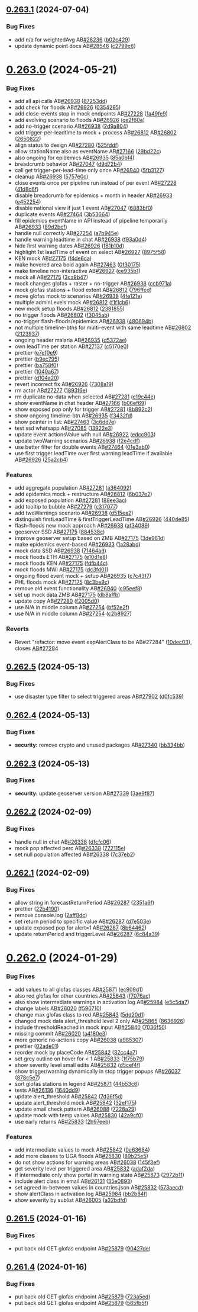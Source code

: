 ## [0.263.1](https://github.com/rodekruis/IBF-system/compare/v0.263.0...v0.263.1) (2024-07-04)


### Bug Fixes

* add n/a for weightedAvg AB[#28236](https://github.com/rodekruis/IBF-system/issues/28236) ([b02c429](https://github.com/rodekruis/IBF-system/commit/b02c429b15ed7d544b8c8af82afb5346c6d10057))
* update dynamic point docs AB[#28548](https://github.com/rodekruis/IBF-system/issues/28548) ([c2799c6](https://github.com/rodekruis/IBF-system/commit/c2799c6f2e9117ca847f0ab870d83d59f39b8c9c))



# [0.263.0](https://github.com/rodekruis/IBF-system/compare/v0.262.5...v0.263.0) (2024-05-21)


### Bug Fixes

* add all api calls AB[#26938](https://github.com/rodekruis/IBF-system/issues/26938) ([87253dd](https://github.com/rodekruis/IBF-system/commit/87253dd38c85c6eeb9ee1b92b66f5f43d3d36de4))
* add check for floods AB[#26926](https://github.com/rodekruis/IBF-system/issues/26926) ([0354295](https://github.com/rodekruis/IBF-system/commit/0354295d5118bd03f4a6e82b09a6fa7db52326f7))
* add close-events stop in mock endpoints AB[#27228](https://github.com/rodekruis/IBF-system/issues/27228) ([1a49fe9](https://github.com/rodekruis/IBF-system/commit/1a49fe9a3b379106eb535636f75a485d4e148d02))
* add evolving scenario to floods AB[#26926](https://github.com/rodekruis/IBF-system/issues/26926) ([ce2f60a](https://github.com/rodekruis/IBF-system/commit/ce2f60a3066ffffb39cc5d2a358c7d5604014a6e))
* add no-trigger scenario AB[#26938](https://github.com/rodekruis/IBF-system/issues/26938) ([2d9a804](https://github.com/rodekruis/IBF-system/commit/2d9a804cfe616ec3a6b253601a530e02f3100885))
* add trigger-per-leadtime to mock + process AB[#26812](https://github.com/rodekruis/IBF-system/issues/26812) AB[#26802](https://github.com/rodekruis/IBF-system/issues/26802) ([2650822](https://github.com/rodekruis/IBF-system/commit/26508221e698fe746b022b024de9ce4625dfbfc0))
* align status to design AB[#27280](https://github.com/rodekruis/IBF-system/issues/27280) ([525fddf](https://github.com/rodekruis/IBF-system/commit/525fddf89b69c8bc1c7f3e172d6b318c28a63d99))
* allow stationName also as eventName AB[#27166](https://github.com/rodekruis/IBF-system/issues/27166) ([29bd22c](https://github.com/rodekruis/IBF-system/commit/29bd22cf9f4026f2606fc67d15eec73d6c431172))
* also ongoing for epidemics AB[#26935](https://github.com/rodekruis/IBF-system/issues/26935) ([85a0bf4](https://github.com/rodekruis/IBF-system/commit/85a0bf4d42364d0aab876844a47555a73134b997))
* breadcrumb behavior AB[#27047](https://github.com/rodekruis/IBF-system/issues/27047) ([d9d72b4](https://github.com/rodekruis/IBF-system/commit/d9d72b4d0336f71205187b0c8c3b31945f954378))
* call get trigger-per-lead-time only once AB[#26940](https://github.com/rodekruis/IBF-system/issues/26940) ([5fb3127](https://github.com/rodekruis/IBF-system/commit/5fb3127a2f0234f1e0dc372d554d133de85c528c))
* cleanup AB[#26938](https://github.com/rodekruis/IBF-system/issues/26938) ([5757e0c](https://github.com/rodekruis/IBF-system/commit/5757e0c261bf34e908a03debd241da908b9d1a03))
* close events once per pipeline run instead of per event AB[#27228](https://github.com/rodekruis/IBF-system/issues/27228) ([41d8c6f](https://github.com/rodekruis/IBF-system/commit/41d8c6f019f06a09a6ad8f38e786eb1314c1d3e6))
* disable breadcrumb for epidemics + month in header AB[#26933](https://github.com/rodekruis/IBF-system/issues/26933) ([e452254](https://github.com/rodekruis/IBF-system/commit/e4522542fd5ebfe030a142a6d423a30b11bcee50))
* disable national view if just 1 event AB[#27047](https://github.com/rodekruis/IBF-system/issues/27047) ([6883bf0](https://github.com/rodekruis/IBF-system/commit/6883bf0be792030c12165fbee3119fdbae593eed))
* duplicate events AB[#27464](https://github.com/rodekruis/IBF-system/issues/27464) ([3b53664](https://github.com/rodekruis/IBF-system/commit/3b53664e74493871096287514a9e5adaf2eecf6d))
* fill epidemics eventName in API instead of pipeline temporarily AB[#26933](https://github.com/rodekruis/IBF-system/issues/26933) ([89d2bcf](https://github.com/rodekruis/IBF-system/commit/89d2bcff61823ec169c4d9a48b2b0078eae7708e))
* handle null correctly AB[#27254](https://github.com/rodekruis/IBF-system/issues/27254) ([a7b945e](https://github.com/rodekruis/IBF-system/commit/a7b945e59bf5d07ee06040ad0c68e583013ad608))
* handle warning leadtime in chat AB[#26938](https://github.com/rodekruis/IBF-system/issues/26938) ([f93a0d4](https://github.com/rodekruis/IBF-system/commit/f93a0d4c85a775d31aeac0d8d21d4c5a938ed1f4))
* hide first warning dates AB[#26926](https://github.com/rodekruis/IBF-system/issues/26926) ([f61b10d](https://github.com/rodekruis/IBF-system/commit/f61b10ddcc8d15710464fb8859d25e767a19a846))
* highlight 1st leadTime of event on select AB[#26927](https://github.com/rodekruis/IBF-system/issues/26927) ([8975f58](https://github.com/rodekruis/IBF-system/commit/8975f58251c91e53a2cba947aed2ae429aaf8065))
* KEN mock AB[#27175](https://github.com/rodekruis/IBF-system/issues/27175) ([f4de6ca](https://github.com/rodekruis/IBF-system/commit/f4de6ca0c5d0b50ca464b99da14e3b5c14618e98))
* make hovered area bold again AB[#27463](https://github.com/rodekruis/IBF-system/issues/27463) ([0f30175](https://github.com/rodekruis/IBF-system/commit/0f3017547420965724ba3cf6630be41eaa3f2826))
* make timeline non-interactive AB[#26927](https://github.com/rodekruis/IBF-system/issues/26927) ([ce935b1](https://github.com/rodekruis/IBF-system/commit/ce935b16e42fd8129d32db951ffcefb5cd0e384c))
* mock all AB[#27175](https://github.com/rodekruis/IBF-system/issues/27175) ([3ca9b47](https://github.com/rodekruis/IBF-system/commit/3ca9b47ecf2ac9d044b0df7718c3f04bc670d786))
* mock changes glofas + raster + no-trigger AB[#26938](https://github.com/rodekruis/IBF-system/issues/26938) ([ccb971a](https://github.com/rodekruis/IBF-system/commit/ccb971aebbb0e195d89ba2e18bc322d07aec80d0))
* mock glofas stations + flood extent AB[#26812](https://github.com/rodekruis/IBF-system/issues/26812) ([796ffcd](https://github.com/rodekruis/IBF-system/commit/796ffcdc96c3aa5ef82d947cce5f05314b2ce9ad))
* move glofas mock to scenarios AB[#26938](https://github.com/rodekruis/IBF-system/issues/26938) ([4fe121e](https://github.com/rodekruis/IBF-system/commit/4fe121ef34acd58c02d505aa9120081977af310f))
* multiple adminLevels mock AB[#26812](https://github.com/rodekruis/IBF-system/issues/26812) ([f1f1cb6](https://github.com/rodekruis/IBF-system/commit/f1f1cb61a50b6d5e8f9e14c31af61bd28752295d))
* new mock setup floods AB[#26812](https://github.com/rodekruis/IBF-system/issues/26812) ([2381855](https://github.com/rodekruis/IBF-system/commit/2381855717709da22b9e71c871e42de09702f020))
* no trigger floods AB[#26802](https://github.com/rodekruis/IBF-system/issues/26802) ([f3045ab](https://github.com/rodekruis/IBF-system/commit/f3045abce8c2cd18c9c5cfef9a442fc21e2ba540))
* no-trigger flash-floods/epidemics AB[#26938](https://github.com/rodekruis/IBF-system/issues/26938) ([480694b](https://github.com/rodekruis/IBF-system/commit/480694bfe9531572b645a4fdbfde28b9cfe1e199))
* not multiple timeline-btns for multi-event with same leadtime AB[#26802](https://github.com/rodekruis/IBF-system/issues/26802) ([2123937](https://github.com/rodekruis/IBF-system/commit/21239376ad15a70ee47f533d5b1adb50ee09287a))
* ongoing header malaria AB[#26935](https://github.com/rodekruis/IBF-system/issues/26935) ([d5372ae](https://github.com/rodekruis/IBF-system/commit/d5372ae9f49545f8d01a8ce71f5d90fbaade6efb))
* own leadTime per station AB[#27137](https://github.com/rodekruis/IBF-system/issues/27137) ([c5170e0](https://github.com/rodekruis/IBF-system/commit/c5170e01d40d0326fe7491e3b5d967b7cd123aa3))
* prettier ([e7ef0e9](https://github.com/rodekruis/IBF-system/commit/e7ef0e97c9deadf813094a8efa70c183cd69f31e))
* prettier ([b9ec795](https://github.com/rodekruis/IBF-system/commit/b9ec7953dc31e54cc94b91a8908cb7e35ced61b2))
* prettier ([ba758f0](https://github.com/rodekruis/IBF-system/commit/ba758f05b9f60a2dd31bf0cc5adf35ab69b2aff8))
* prettier ([1040a67](https://github.com/rodekruis/IBF-system/commit/1040a6754891e327c118c239c00e15aab7679c2a))
* prettier ([d104a20](https://github.com/rodekruis/IBF-system/commit/d104a20b47412fd319a7a3ecfb632605b34c6e47))
* revert incorrect fix AB[#26926](https://github.com/rodekruis/IBF-system/issues/26926) ([7308a19](https://github.com/rodekruis/IBF-system/commit/7308a19fe1729cb82cf94e37b0c878873ed73388))
* rm actor AB[#27277](https://github.com/rodekruis/IBF-system/issues/27277) ([1893f6e](https://github.com/rodekruis/IBF-system/commit/1893f6e591651c655b6f74311423c0175946debe))
* rm duplicate no-data when selected AB[#27281](https://github.com/rodekruis/IBF-system/issues/27281) ([e19c44e](https://github.com/rodekruis/IBF-system/commit/e19c44ed6e3fc48f6f49fb045fbf46907f91c2a4))
* show eventName in chat header AB[#27166](https://github.com/rodekruis/IBF-system/issues/27166) ([b06ef69](https://github.com/rodekruis/IBF-system/commit/b06ef69056b9a00a2791f888ae2e125d98b2d035))
* show exposed pop only for trigger AB[#27281](https://github.com/rodekruis/IBF-system/issues/27281) ([8b892c2](https://github.com/rodekruis/IBF-system/commit/8b892c2a47b3ade3b6f3980e13303e4ba9749b2b))
* show ongoing timeline-btn AB[#26935](https://github.com/rodekruis/IBF-system/issues/26935) ([f3432fd](https://github.com/rodekruis/IBF-system/commit/f3432fd9ab0358413484395e90741fe7aef732aa))
* show pointer in list: AB[#27463](https://github.com/rodekruis/IBF-system/issues/27463) ([3c6dd7e](https://github.com/rodekruis/IBF-system/commit/3c6dd7ecead518081b156ad3d8db9d1e94345cf1))
* test ssd whatsapp AB[#27085](https://github.com/rodekruis/IBF-system/issues/27085) ([13922e3](https://github.com/rodekruis/IBF-system/commit/13922e3867ff029708ab0f2d65372034c272efa4))
* update event actionsValue with null AB[#26922](https://github.com/rodekruis/IBF-system/issues/26922) ([edcc903](https://github.com/rodekruis/IBF-system/commit/edcc9034936111cd7fd66cdac8ea8af701d626a6))
* update twoWarning scenarios AB[#26938](https://github.com/rodekruis/IBF-system/issues/26938) ([f2e4cdf](https://github.com/rodekruis/IBF-system/commit/f2e4cdf7e5eb97211e87c1d2894ddaa1af5f3972))
* use better filter for double events AB[#27464](https://github.com/rodekruis/IBF-system/issues/27464) ([01e3ab0](https://github.com/rodekruis/IBF-system/commit/01e3ab0410f3a353fb6fe93ed14bf03c6d8e3e60))
* use first trigger leadTime over first warning leadTime if available AB[#26926](https://github.com/rodekruis/IBF-system/issues/26926) ([25a2cb4](https://github.com/rodekruis/IBF-system/commit/25a2cb4cb45c77cc0109de82135ff58417f1fa05))


### Features

* add aggregate population AB[#27281](https://github.com/rodekruis/IBF-system/issues/27281) ([a364092](https://github.com/rodekruis/IBF-system/commit/a364092b1d4ea883a8851ee02ee7387231e591a7))
* add epidemics mock + restructure AB[#26812](https://github.com/rodekruis/IBF-system/issues/26812) ([6b037e2](https://github.com/rodekruis/IBF-system/commit/6b037e2e4612dd889bf8fa95412b1864c90b73d6))
* add exposed population AB[#27281](https://github.com/rodekruis/IBF-system/issues/27281) ([88ee3ac](https://github.com/rodekruis/IBF-system/commit/88ee3ac4867fe59823d2b7208948e6e29d1bffb5))
* add tooltip to bubble AB[#27279](https://github.com/rodekruis/IBF-system/issues/27279) ([c317077](https://github.com/rodekruis/IBF-system/commit/c31707762b725b04f6fa11d3be42f53b0e4dec05))
* add twoWarnings scenario AB[#26938](https://github.com/rodekruis/IBF-system/issues/26938) ([d515ea2](https://github.com/rodekruis/IBF-system/commit/d515ea2bacb4e06f4d2a051a0d1427d64796fcee))
* distinguish firstLeadTime & firstTriggerLeadTime AB[#26926](https://github.com/rodekruis/IBF-system/issues/26926) ([440de85](https://github.com/rodekruis/IBF-system/commit/440de851a87caeda064e52deb86acf6cbeed8341))
* flash-floods new mock approach AB[#26938](https://github.com/rodekruis/IBF-system/issues/26938) ([af34089](https://github.com/rodekruis/IBF-system/commit/af34089344cc101ff0867051c744215b9f60d519))
* geoserver SSD AB[#27175](https://github.com/rodekruis/IBF-system/issues/27175) ([884538c](https://github.com/rodekruis/IBF-system/commit/884538c0ef9190bf3200ded2f9d13db4cbb6891b))
* improve geoserver setup based on ZMB AB[#27175](https://github.com/rodekruis/IBF-system/issues/27175) ([3de961d](https://github.com/rodekruis/IBF-system/commit/3de961d9778277b04afc2f1562783ceb1f647468))
* make epidemics event-based AB[#26933](https://github.com/rodekruis/IBF-system/issues/26933) ([1a28abd](https://github.com/rodekruis/IBF-system/commit/1a28abda7536a0d2efa2b34540c11e526bd98726))
* mock data SSD AB[#26938](https://github.com/rodekruis/IBF-system/issues/26938) ([71464ad](https://github.com/rodekruis/IBF-system/commit/71464ad12859a8d3b0a72922b144c6c2162d1267))
* mock floods ETH AB[#27175](https://github.com/rodekruis/IBF-system/issues/27175) ([e10d1e8](https://github.com/rodekruis/IBF-system/commit/e10d1e835b7465783fac6270210d237037648179))
* mock floods KEN AB[#27175](https://github.com/rodekruis/IBF-system/issues/27175) ([fdfb44c](https://github.com/rodekruis/IBF-system/commit/fdfb44c47909784973e1d399dd345ab1d92d620d))
* mock floods MWI AB[#27175](https://github.com/rodekruis/IBF-system/issues/27175) ([dc3fd01](https://github.com/rodekruis/IBF-system/commit/dc3fd01e6f1a024a355c040f47fbccb6fd432ceb))
* ongoing flood event mock + setup AB[#26935](https://github.com/rodekruis/IBF-system/issues/26935) ([c7c43f7](https://github.com/rodekruis/IBF-system/commit/c7c43f74c424fdbcd644b40f33c3be6538f160db))
* PHL floods mock AB[#27175](https://github.com/rodekruis/IBF-system/issues/27175) ([8c3be9c](https://github.com/rodekruis/IBF-system/commit/8c3be9cb496e17c98c14c5de10a0c608d3bce4cc))
* remove old event functionality AB[#26940](https://github.com/rodekruis/IBF-system/issues/26940) ([c95eef8](https://github.com/rodekruis/IBF-system/commit/c95eef835d3e752651591069d774e3c5a9702539))
* set up mock data ZMB AB[#27175](https://github.com/rodekruis/IBF-system/issues/27175) ([db8affb](https://github.com/rodekruis/IBF-system/commit/db8affb98cbc3aa5a7dfb9ccfa8308ac5defe9f6))
* update copy AB[#27280](https://github.com/rodekruis/IBF-system/issues/27280) ([f2005d0](https://github.com/rodekruis/IBF-system/commit/f2005d04718f8af95dcae5153854e413a258fef8))
* use N/A in middle column AB[#27254](https://github.com/rodekruis/IBF-system/issues/27254) ([bf52e2f](https://github.com/rodekruis/IBF-system/commit/bf52e2f0add589698905fa5b475d14f0753e2e7d))
* use N/A in middle column AB[#27254](https://github.com/rodekruis/IBF-system/issues/27254) ([c2b8927](https://github.com/rodekruis/IBF-system/commit/c2b8927728aeb28c06cfcc4de7166ca176517c3a))


### Reverts

* Revert "refactor: move event eapAlertClass to be AB#27284" ([10dec03](https://github.com/rodekruis/IBF-system/commit/10dec031d4902ead44b5ee5cf362441a4c4228c0)), closes [AB#27284](https://github.com/AB/issues/27284)



## [0.262.5](https://github.com/rodekruis/IBF-system/compare/v0.262.4...v0.262.5) (2024-05-13)


### Bug Fixes

* use disaster type filter to select triggered areas AB[#27902](https://github.com/rodekruis/IBF-system/issues/27902) ([d0fc539](https://github.com/rodekruis/IBF-system/commit/d0fc5392b8d10739234abf690901edae8cf41147))



## [0.262.4](https://github.com/rodekruis/IBF-system/compare/v0.262.3...v0.262.4) (2024-05-13)


### Bug Fixes

* **security:** remove crypto and unused packages AB[#27340](https://github.com/rodekruis/IBF-system/issues/27340) ([bb334bb](https://github.com/rodekruis/IBF-system/commit/bb334bba437b67850dff78bdbb118aaa26ddba2f))



## [0.262.3](https://github.com/rodekruis/IBF-system/compare/v0.262.2...v0.262.3) (2024-05-13)


### Bug Fixes

* **security:** update geoserver version AB[#27339](https://github.com/rodekruis/IBF-system/issues/27339) ([3ae9f87](https://github.com/rodekruis/IBF-system/commit/3ae9f87f560a68c985b5b3f2158bcb791d5ee320))



## [0.262.2](https://github.com/rodekruis/IBF-system/compare/v0.262.1...v0.262.2) (2024-02-09)


### Bug Fixes

* handle null in chat AB[#26338](https://github.com/rodekruis/IBF-system/issues/26338) ([dfcfc06](https://github.com/rodekruis/IBF-system/commit/dfcfc0625b9a180ea22e286e51ee7b9573f93f56))
* mock pop affected perc AB[#26338](https://github.com/rodekruis/IBF-system/issues/26338) ([772115e](https://github.com/rodekruis/IBF-system/commit/772115eeb68cfe4749d17e8994a37f9b8df845d4))
* set null population affected AB[#26338](https://github.com/rodekruis/IBF-system/issues/26338) ([7c37eb2](https://github.com/rodekruis/IBF-system/commit/7c37eb2a27509f0812b39cbac1bb1ebf51ca4486))



## [0.262.1](https://github.com/rodekruis/IBF-system/compare/v0.262.0...v0.262.1) (2024-02-09)


### Bug Fixes

* allow string in forecastReturnPeriod AB[#26287](https://github.com/rodekruis/IBF-system/issues/26287) ([2351a6f](https://github.com/rodekruis/IBF-system/commit/2351a6f308a6c7a28c3d8e2ec3e98e12bc36a5e1))
* prettier ([22b4190](https://github.com/rodekruis/IBF-system/commit/22b41908df5a5a61526ec911b584c4dc502457e7))
* remove console.log ([2aff8dc](https://github.com/rodekruis/IBF-system/commit/2aff8dc55f0abf84d3dd07afa613e4578d585205))
* set return period to specific value AB[#26287](https://github.com/rodekruis/IBF-system/issues/26287) ([d7e503e](https://github.com/rodekruis/IBF-system/commit/d7e503e1da286f8ee1e7b7b9940ae8d004e5217c))
* update exposed pop for alert=1 AB[#26287](https://github.com/rodekruis/IBF-system/issues/26287) ([8b64462](https://github.com/rodekruis/IBF-system/commit/8b64462114d34c67341cc25bdfb786eee77a706c))
* update returnPeriod and triggerLevel AB[#26287](https://github.com/rodekruis/IBF-system/issues/26287) ([6c84a39](https://github.com/rodekruis/IBF-system/commit/6c84a3963657c0cdc937827ccdc2121d600b852b))



# [0.262.0](https://github.com/rodekruis/IBF-system/compare/v0.261.5...v0.262.0) (2024-01-29)


### Bug Fixes

* add values to all glofas classes AB[#25871](https://github.com/rodekruis/IBF-system/issues/25871) ([ec909d1](https://github.com/rodekruis/IBF-system/commit/ec909d124e1e77b031e2ed5f78102c69cf9ae7d4))
* also red glofas for other countries AB[#25843](https://github.com/rodekruis/IBF-system/issues/25843) ([f7076ac](https://github.com/rodekruis/IBF-system/commit/f7076ac3b5066c464f691508fbcd642a96502198))
* also show intermediate warnings in activation log AB[#25984](https://github.com/rodekruis/IBF-system/issues/25984) ([e5c5da7](https://github.com/rodekruis/IBF-system/commit/e5c5da7d7abe0e455db150836b41d917fc180e8b))
* change labels AB[#26020](https://github.com/rodekruis/IBF-system/issues/26020) ([f590710](https://github.com/rodekruis/IBF-system/commit/f5907109dedc404226bb32d7bea50688ea9e1373))
* change max glofas class to red AB[#25843](https://github.com/rodekruis/IBF-system/issues/25843) ([5dd20d1](https://github.com/rodekruis/IBF-system/commit/5dd20d1337e82d71ae944e4d3402a162088d5144))
* changed mock data alert_threshold level 2 only AB[#25865](https://github.com/rodekruis/IBF-system/issues/25865) ([8636926](https://github.com/rodekruis/IBF-system/commit/8636926f21160e05aed3c74ff0867f9856242d89))
* include thresholdReached in mock input AB[#25840](https://github.com/rodekruis/IBF-system/issues/25840) ([7036f50](https://github.com/rodekruis/IBF-system/commit/7036f50e49d25cd6c8e4123c677e0cef391b05c4))
* missing commit AB[#26020](https://github.com/rodekruis/IBF-system/issues/26020) ([a4180e3](https://github.com/rodekruis/IBF-system/commit/a4180e321d32864bd361bde8063ded460364dbc1))
* more generic no-actions copy AB[#26038](https://github.com/rodekruis/IBF-system/issues/26038) ([a985307](https://github.com/rodekruis/IBF-system/commit/a985307a098fd3a200eb910e97555477d270fabd))
* prettier ([02ade01](https://github.com/rodekruis/IBF-system/commit/02ade01123160b3638446780e8570b3bb2f0114b))
* reorder mock by placeCode AB[#25842](https://github.com/rodekruis/IBF-system/issues/25842) ([32cc4a7](https://github.com/rodekruis/IBF-system/commit/32cc4a7eed280c0c5769ae725a6395415732ad02))
* set grey outline on hover for < 1 AB[#25833](https://github.com/rodekruis/IBF-system/issues/25833) ([1f75b79](https://github.com/rodekruis/IBF-system/commit/1f75b79cf0a66bf39786e5b8c9afd0cfd1eb9706))
* show severity level small edits AB[#25832](https://github.com/rodekruis/IBF-system/issues/25832) ([d5cef4f](https://github.com/rodekruis/IBF-system/commit/d5cef4fbcef3b14f0f45d905dc534a1566cfa273))
* show trigger/warning dynamically in stop trigger popups AB[#26037](https://github.com/rodekruis/IBF-system/issues/26037) ([878c5e7](https://github.com/rodekruis/IBF-system/commit/878c5e7fe14912c0dbf201357c53f32aef5555ee))
* sort glofas stations in legend AB[#25871](https://github.com/rodekruis/IBF-system/issues/25871) ([44b53c6](https://github.com/rodekruis/IBF-system/commit/44b53c6cc4fcae93e0f0eada1fa865927beaa9c3))
* tests AB[#26136](https://github.com/rodekruis/IBF-system/issues/26136) ([1640dd9](https://github.com/rodekruis/IBF-system/commit/1640dd961e0d92c4ac2e6e9b5b80ddb4b6d50dc8))
* update alert_threshold AB[#25842](https://github.com/rodekruis/IBF-system/issues/25842) ([7d36f5d](https://github.com/rodekruis/IBF-system/commit/7d36f5dd826eeede4ea11ad7d33587dedf205a48))
* update alert_threshold mock AB[#25842](https://github.com/rodekruis/IBF-system/issues/25842) ([32ef175](https://github.com/rodekruis/IBF-system/commit/32ef175e3e2d323f1897ae143ab1d37ebdd91c2b))
* update email check pattern AB[#26088](https://github.com/rodekruis/IBF-system/issues/26088) ([7228a29](https://github.com/rodekruis/IBF-system/commit/7228a29f4a955eaca661d9496d442ee822db445b))
* update mock with temp values AB[#25830](https://github.com/rodekruis/IBF-system/issues/25830) ([42a9cf0](https://github.com/rodekruis/IBF-system/commit/42a9cf0d004924a68f0fbff0caa69c266edad12e))
* use early returns AB[#25833](https://github.com/rodekruis/IBF-system/issues/25833) ([2b97eeb](https://github.com/rodekruis/IBF-system/commit/2b97eebb74d23d2e721d237d01c71ca42259bfa7))


### Features

* add intermediate values to mock AB[#25842](https://github.com/rodekruis/IBF-system/issues/25842) ([0e63684](https://github.com/rodekruis/IBF-system/commit/0e63684a5124477435339a30534fcd93c187049d))
* add more classes to UGA floods AB[#25830](https://github.com/rodekruis/IBF-system/issues/25830) ([89b25e5](https://github.com/rodekruis/IBF-system/commit/89b25e5a19f016706f7205356a7ff26dc3af7c36))
* do not show actions for warning areas AB[#26038](https://github.com/rodekruis/IBF-system/issues/26038) ([145f3ef](https://github.com/rodekruis/IBF-system/commit/145f3efd6d80336ce6a525a3ff4e1adab0f0c2cd))
* get severity level per triggered area AB[#25832](https://github.com/rodekruis/IBF-system/issues/25832) ([adaf2da](https://github.com/rodekruis/IBF-system/commit/adaf2dafef7f3fb915ba654a1a1eae2dcc032ff9))
* if intermediate only show portal in warning state AB[#25873](https://github.com/rodekruis/IBF-system/issues/25873) ([2972b11](https://github.com/rodekruis/IBF-system/commit/2972b11ad6a103a6719a9a94f23791529be94e57))
* include alert class in email AB[#26131](https://github.com/rodekruis/IBF-system/issues/26131) ([35e0893](https://github.com/rodekruis/IBF-system/commit/35e0893871b70bb95c605ac80e98b970027de9b1))
* set agreed in-between values in countries.json AB[#25832](https://github.com/rodekruis/IBF-system/issues/25832) ([573aecd](https://github.com/rodekruis/IBF-system/commit/573aecd50208ac1375c664e4c5cbfe816a8cb6d3))
* show alertClass in activation log AB[#25984](https://github.com/rodekruis/IBF-system/issues/25984) ([bb2b84f](https://github.com/rodekruis/IBF-system/commit/bb2b84f7cef1d2e5d48e94f54e2e973f28ee70e4))
* show severity by sublist AB[#26005](https://github.com/rodekruis/IBF-system/issues/26005) ([a32bdfd](https://github.com/rodekruis/IBF-system/commit/a32bdfda5e44ecdcf15436f771b074d4d5116c50))



## [0.261.5](https://github.com/rodekruis/IBF-system/compare/v0.261.4...v0.261.5) (2024-01-16)


### Bug Fixes

* put back old GET glofas endpoint AB[#25879](https://github.com/rodekruis/IBF-system/issues/25879) ([90427de](https://github.com/rodekruis/IBF-system/commit/90427de31957ea154ed463e33162b66bb238b40d))



## [0.261.4](https://github.com/rodekruis/IBF-system/compare/v0.261.3...v0.261.4) (2024-01-16)


### Bug Fixes

* put back old GET glofas endpoint AB[#25879](https://github.com/rodekruis/IBF-system/issues/25879) ([723a5ed](https://github.com/rodekruis/IBF-system/commit/723a5ed6c5c5d1b3542b4b1fdf74606b5592b6b2))
* put back old GET glofas endpoint AB[#25879](https://github.com/rodekruis/IBF-system/issues/25879) ([565fb5f](https://github.com/rodekruis/IBF-system/commit/565fb5f0a3ef48baebae71df8edb38019a634f1c))



